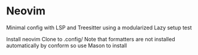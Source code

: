 # Neovim
Minimal config with LSP and Treesitter using a modularized Lazy setup
test

Install neovim
Clone to .config/
Note that formatters are not installed automatically by conform so use Mason to install

